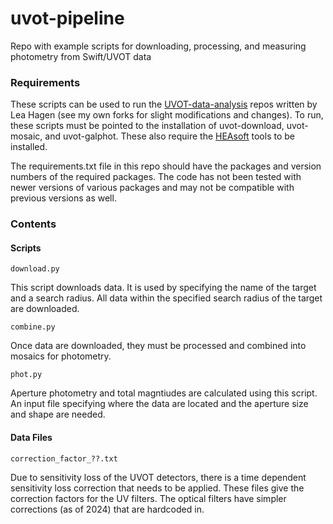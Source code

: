 # uvot-pipeline
Repo with example scripts for downloading, processing, and measuring photometry from Swift/UVOT data

### Requirements  

These scripts can be used to run the [UVOT-data-analysis](https://github.com/UVOT-data-analysis/) repos written by Lea Hagen (see my own forks for slight modifications and changes). To run, these scripts must be pointed to the installation of uvot-download, uvot-mosaic, and uvot-galphot. These also require the [HEAsoft](https://heasarc.gsfc.nasa.gov/docs/software/heasoft/download.html) tools to be installed. 

The requirements.txt file in this repo should have the packages and version numbers of the required packages. The code has not been tested with newer versions of various packages and may not be compatible with previous versions as well. 

### Contents


#### Scripts

```download.py```

This script downloads data. It is used by specifying the name of the target and a search radius. All data within the specified search radius of the target are downloaded.


```combine.py```

Once data are downloaded, they must be processed and combined into mosaics for photometry. 


```phot.py```

Aperture photometry and total magntiudes are calculated using this script. An input file specifying where the data are located and the aperture size and shape are needed. 

#### Data Files

```correction_factor_??.txt```

Due to sensitivity loss of the UVOT detectors, there is a time dependent sensitivity loss correction that needs to be applied. These files give the correction factors for the UV filters. The optical filters have simpler corrections (as of 2024) that are hardcoded in. 

``` ```


